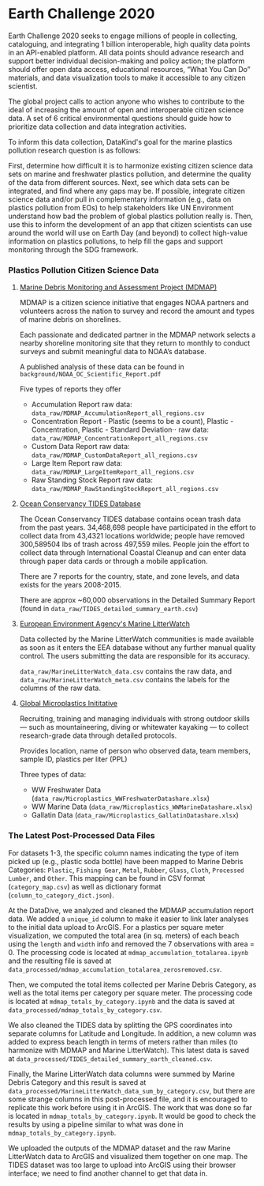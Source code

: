 # Earth Challenge 2020

Earth Challenge 2020 seeks to engage millions of people in collecting, cataloguing, and integrating 1 billion interoperable, high quality data points in an API-enabled platform. All data points should advance research and support better individual decision-making and policy action; the platform should offer open data access, educational resources, “What You Can Do” materials, and data visualization tools to make it accessible to any citizen scientist.

The global project calls to action anyone who wishes to contribute to the ideal of increasing the amount of open and interoperable citizen science data. A set of 6 critical environmental questions should guide how to prioritize data collection and data integration activities.

To inform this data collection, DataKind's goal for the marine plastics pollution research question is as follows:

First, determine how difficult it is to harmonize existing citizen science data sets on marine and freshwater plastics pollution, and determine the quality of the data from different sources. Next, see which data sets can be integrated, and find where any gaps may be.  If possible, integrate citizen science data and/or pull in complementary information (e.g., data on plastics pollution from EOs) to help stakeholders like UN Environment understand how bad the problem of global plastics pollution really is.  Then, use this to inform the development of an app that citizen scientists can use around the world will use on Earth Day (and beyond) to collect high-value information on plastics pollutions, to help fill the gaps and support monitoring through the SDG framework.


### Plastics Pollution Citizen Science Data

1. [Marine Debris Monitoring and Assessment Project (MDMAP)](https://mdmap.orr.noaa.gov/login)

   MDMAP is a citizen science initiative that engages NOAA partners and volunteers across the nation to survey and record the amount and types of marine debris on shorelines.

   Each passionate and dedicated partner in the MDMAP network selects a nearby shoreline monitoring site that they return to monthly to conduct surveys and submit meaningful data to NOAA’s database.

   A published analysis of these data can be found in `background/NOAA_OC_Scientific_Report.pdf`

   Five types of reports they offer
   * Accumulation Report
   raw data: `data_raw/MDMAP_AccumulationReport_all_regions.csv`
   * Concentration Report - Plastic (seems to be a count), Plastic - Concentration, Plastic - Standard Deviation⋅⋅
   raw data: `data_raw/MDMAP_ConcentrationReport_all_regions.csv`
   * Custom Data Report
   raw data: `data_raw/MDMAP_CustomDataReport_all_regions.csv`
   * Large Item Report
   raw data: `data_raw/MDMAP_LargeItemReport_all_regions.csv`
   * Raw Standing Stock Report
   raw data: `data_raw/MDMAP_RawStandingStockReport_all_regions.csv`

2. [Ocean Conservancy TIDES Database](https://www.coastalcleanupdata.org/)

   The Ocean Conservancy TIDES database contains ocean trash data from the past years. 34,468,698 people have participated in the effort to collect data from 43,4321 locations worldwide; people have removed 300,589504 lbs of trash across 497,559 miles. People join the effort to collect data through International Coastal Cleanup and can enter data through paper data cards or through a mobile application.

   There are 7 reports for the country, state, and zone levels, and data exists for the years 2008-2015.

   There are approx ~60,000 observations in the Detailed Summary Report (found in `data_raw/TIDES_detailed_summary_earth.csv`)

3. [European Environment Agency's Marine LitterWatch](https://www.eea.europa.eu/themes/water/europes-seas-and-coasts/assessments/marine-litterwatch/data-and-results/marine-litterwatch-data-viewer/marine-litterwatch-data-viewer)

   Data collected by the Marine LitterWatch communities is made available as soon as it enters the EEA database without any further manual quality control. The users submitting the data are responsible for its accuracy.

   `data_raw/MarineLitterWatch_data.csv` contains the raw data, and `data_raw/MarineLitterWatch_meta.csv` contains the labels for the columns of the raw data.

4. [Global Microplastics Inititative](https://www.adventurescientists.org/microplastics.html)

   Recruiting, training and managing individuals with strong outdoor skills — such as mountaineering, diving or whitewater kayaking — to collect research-grade data through detailed protocols.

   Provides location, name of person who observed data, team members, sample ID, plastics per liter (PPL)

   Three types of data:
   * WW Freshwater Data (`data_raw/Microplastics_WWFreshwaterDatashare.xlsx`)
   * WW Marine Data (`data_raw/Microplastics_WWMarineDatashare.xlsx`)
   * Gallatin Data (`data_raw/Microplastics_GallatinDatashare.xlsx`)


### The Latest Post-Processed Data Files

For datasets 1-3, the specific column names indicating the type of item picked up (e.g., plastic soda bottle) have been mapped to Marine Debris Categories: `Plastic`, `Fishing Gear`, `Metal`, `Rubber`, `Glass`, `Cloth`, `Processed Lumber`, and `Other`. This mapping can be found in CSV format (`category_map.csv`) as well as dictionary format (`column_to_category_dict.json`).

At the DataDive, we analyzed and cleaned the MDMAP accumulation report data.  We added a `unique_id` column to make it easier to link later analyses to the initial data upload to ArcGIS. For a plastics per square meter visualization, we computed the total area (in sq. meters) of each beach using the `length` and `width` info and removed the 7 observations with area = 0.  The processing code is located at `mdmap_accumulation_totalarea.ipynb` and the resulting file is saved at `data_processed/mdmap_accumulation_totalarea_zerosremoved.csv`.

Then, we computed the total items collected per Marine Debris Category, as well as the total items per category per square meter.  The processing code is located at `mdmap_totals_by_category.ipynb` and the data is saved at `data_processed/mdmap_totals_by_category.csv`.

We also cleaned the TIDES data by splitting the GPS coordinates into separate columns for Latitude and Longitude.  In addition, a new column was added to express beach length in terms of meters rather than miles (to harmonize with MDMAP and Marine LitterWatch). This latest data is saved at `data_processed/TIDES_detailed_summary_earth_cleaned.csv`.

Finally, the Marine LitterWatch data columns were summed by Marine Debris Category and this result is saved at `data_processed/MarineLitterWatch_data_sum_by_category.csv`, but there are some strange columns in this post-processed file, and it is encouraged to replicate this work before using it in ArcGIS.  The work that was done so far is located in `mdmap_totals_by_category.ipynb`.  It would be good to check the results by using a pipeline similar to what was done in `mdmap_totals_by_category.ipynb`.

We uploaded the outputs of the MDMAP dataset and the raw Marine LitterWatch data to ArcGIS and visualized them together on one map.  The TIDES dataset was too large to upload into ArcGIS using their browser interface; we need to find another channel to get that data in.
